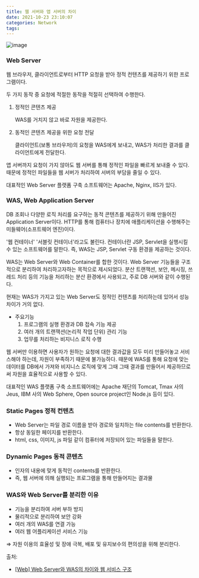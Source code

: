 ```yaml
---
title: 웹 서버와 앱 서버의 차이
date: 2021-10-23 23:10:07
categories: Network
tags:
---
```


![image](https://user-images.githubusercontent.com/53068706/138560058-b70d9e18-9662-4db8-87cc-0f53345ba0e9.png)

### Web Server

웹 브라우저, 클라이언트로부터 HTTP 요청을 받아 정적 컨텐츠를 제공하기 위한 프로그램이다.

두 가지 동작 중 요청에 적절한 동작을 적절히 선택하여 수행한다.

1. 정적인 콘텐츠 제공

    WAS를 거치지 않고 바로 자원을 제공한다.

2. 동적인 콘텐츠 제공을 위한 요청 전달

    클라이언트(보통 브라우저)의 요청을 WAS에게 보내고, WAS가 처리한 결과를 클라이언트에게 전달한다.

앱 서버까지 요청이 가지 않아도 웹 서버를 통해 정적인 파일을 빠르게 보내줄 수 있다. 때문에 정적인 파일들을 웹 서버가 처리하여 서버의 부담을 줄일 수 있다.

대표적인 Web Server 플랫폼 구축 소프트웨어는 Apache, Nginx, IIS가 있다.

### WAS, Web Application Server

DB 조회나 다양한 로직 처리를 요구하는 동적 콘텐츠를 제공하기 위해 만들어진 Application Server이다. HTTP를 통해 컴퓨터나 장치에 애플리케이션을 수행해주는 미들웨어(소프트웨어 엔진)이다.

'웹 컨테이너' '서블릿 컨테이너'라고도 불린다. 컨테이너란 JSP, Servlet을 실행시킬 수 있는 소프트웨어를 말한다. 즉, WAS는 JSP, Servlet 구동 환경을 제공하는 것이다.

WAS는 Web Server와 Web Container를 합한 것이다. Web Server 기능들을 구조적으로 분리하여 처리하고자하는 목적으로 제시되었다. 분산 트랜잭션, 보안, 메시징, 쓰레드 처리 등의 기능을 처리하는 분산 환경에서 사용되고, 주로 DB 서버와 같이 수행된다.

현재는 WAS가 가지고 있는 Web Server도 정적인 컨텐츠를 처리하는데 있어서 성능 차이가 거의 없다.

- 주요기능
    1. 프로그램의 실행 환경과 DB 접속 기능 제공
    2. 여러 개의 트랜잭션(논리적 작업 단위) 관리 기능
    3. 업무를 처리하는 비지니스 로직 수행

웹 서버만 이용하면 사용자가 원하는 요청에 대한 결과값을 모두 미리 만들어놓고 서비스해야 하는데, 자원이 부족하기 때문에 불가능하다. 때문에 WAS를 통해 요청에 맞는 데이터를 DB에서 가져와 비지니스 로직에 맞게 그때 그때 결과를 만들어서 제공하므로써 자원을 효율적으로 사용할 수 있다.

대표적인 WAS 플랫폼 구축 소프트웨어에는 Apache 재단의 Tomcat, Tmax 사의 Jeus, IBM 사의 Web Sphere, Open source project인 Node.js 등이 있다.

### Static Pages 정적 컨텐츠

- Web Server는 파일 경로 이름을 받아 경로와 일치하는 file contents를 반환한다.
- 항상 동일한 페이지를 반환한다.
- html, css, 이미지, js 파일 같이 컴퓨터에 저장되어 있는 파일들을 말한다.

### Dynamic Pages 동적 콘텐츠

- 인자의 내용에 맞게 동적인 contents를 반환한다.
- 즉, 웹 서버에 의해 실행되는 프로그램을 통해 만들어지는 결과물

### WAS와 Web Server를 분리한 이유

- 기능을 분리하여 서버 부하 방지
- 물리적으로 분리하여 보안 강화
- 여러 개의 WAS를 연결 가능
- 여러 웹 어플리케이션 서비스 기능

⇒ 자원 이용의 효율성 및 장애 극복, 배포 및 유지보수의 편의성을 위해 분리한다.

출처:

- [[Web] Web Server와 WAS의 차이와 웹 서비스 구조](https://gmlwjd9405.github.io/2018/10/27/webserver-vs-was.html)
